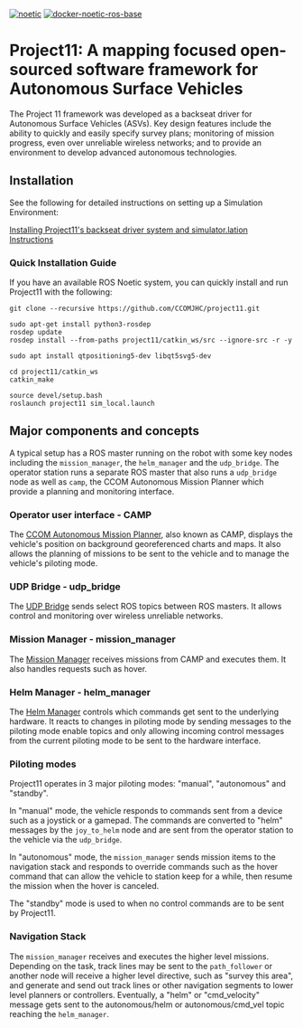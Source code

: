 [![noetic](actions/workflows/ros.yml/badge.svg)](actions/workflows/ros.yml)
[![docker-noetic-ros-base](actions/workflows/ros-base-docker.yml/badge.svg)](actions/workflows/ros-base-docker.yml)

# Project11: A mapping focused open-sourced software framework for Autonomous Surface Vehicles

The Project 11 framework was developed as a backseat driver for Autonomous Surface Vehicles
(ASVs). Key design features include the ability to quickly and easily specify survey plans; monitoring of mission progress, even
over unreliable wireless networks; and to provide an environment to develop advanced autonomous technologies.

## Installation

See the following for detailed instructions on setting up a Simulation Environment:

[Installing Project11's backseat driver system and simulator.lation Instructions](documentation/Installation.md)

### Quick Installation Guide

If you have an available ROS Noetic system, you can quickly install and run Project11 with the following:

    git clone --recursive https://github.com/CCOMJHC/project11.git

    sudo apt-get install python3-rosdep
    rosdep update
    rosdep install --from-paths project11/catkin_ws/src --ignore-src -r -y

    sudo apt install qtpositioning5-dev libqt5svg5-dev

    cd project11/catkin_ws
    catkin_make
    
    source devel/setup.bash
    roslaunch project11 sim_local.launch
    
## Major components and concepts

A typical setup has a ROS master running on the robot with some key nodes including the `mission_manager`, the `helm_manager` and the `udp_bridge`. The operator station runs a separate ROS master that also runs a `udp_bridge` node as well as `camp`, the CCOM Autonomous Mission Planner which provide a planning and monitoring interface.

### Operator user interface - CAMP

The [CCOM Autonomous Mission Planner](../CCOMAutonomousMissionPlanner), also known as CAMP, displays the vehicle's position on background georeferenced charts and maps. It also allows the planning of missions to be sent to the vehicle and to manage the vehicle's piloting mode.

### UDP Bridge - udp_bridge

The [UDP Bridge](https://github.com/CCOMJHC/udp_bridge) sends select ROS topics between ROS masters. It allows control and monitoring over wireless unreliable networks.

### Mission Manager - mission_manager

The [Mission Manager](https://github.com/CCOMJHC/mission_manager) receives missions from CAMP and executes them. It also handles requests such as hover.

### Helm Manager - helm_manager

The [Helm Manager](https://github.com/CCOMJHC/helm_manager) controls which commands get sent to the underlying hardware. It reacts to changes in piloting mode by sending messages to the piloting mode enable topics and only allowing incoming control messages from the current piloting mode to be sent to the hardware interface.

### Piloting modes

Project11 operates in 3 major piloting modes: "manual", "autonomous" and "standby". 

In "manual" mode, the vehicle responds to commands sent from a device such as a joystick or a gamepad. The commands are converted to "helm" messages by the `joy_to_helm` node and are sent from the operator station to the vehicle via the `udp_bridge`.

In "autonomous" mode, the `mission_manager` sends mission items to the navigation stack and responds to override commands such as the hover command that can allow the vehicle to station keep for a while, then resume the mission when the hover is canceled.

The "standby" mode is used to when no control commands are to be sent by Project11.



### Navigation Stack

The `mission_manager` receives and executes the higher level missions. Depending on the task, track lines may be sent to the `path_follower` or another node will receive a higher level directive, such as "survey this area", and generate and send out track lines or other navigation segments to lower level planners or controllers.
Eventually, a "helm" or "cmd_velocity" message gets sent to the autonomous/helm or autonomous/cmd_vel topic reaching the `helm_manager`. 

